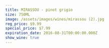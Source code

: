 ```yaml
---
title: MIRASSOU - pinot grigio
size: 750ML
image: /assets/images/wines/mirassou (2).jpg
reg_price: $9.99
special_price: $7.99
expiration_date: 2016-08-31T00:00:00.000Z
show_wine: true
---
```



